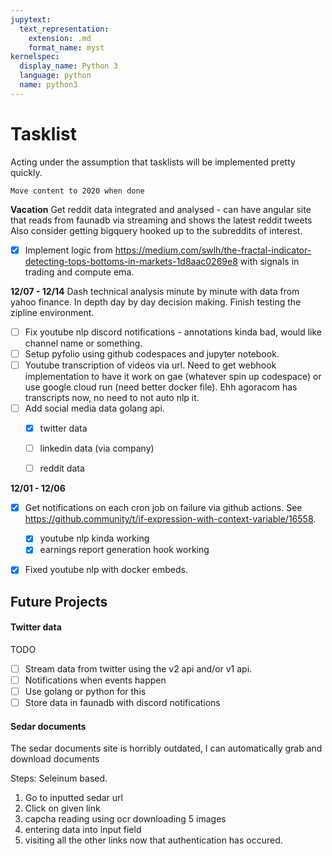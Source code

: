 ```yaml
---
jupytext:
  text_representation:
    extension: .md
    format_name: myst
kernelspec:
  display_name: Python 3
  language: python
  name: python3
---
```


# Tasklist

Acting under the assumption that tasklists will be implemented pretty quickly.

```{todo}
Move content to 2020 when done
```


**Vacation**
Get reddit data integrated and analysed - can have angular site that reads from faunadb via streaming and shows the latest reddit tweets
Also consider getting bigquery hooked up to the subreddits of interest.
- [x] Implement logic from https://medium.com/swlh/the-fractal-indicator-detecting-tops-bottoms-in-markets-1d8aac0269e8 with signals in trading and compute ema.

**12/07 - 12/14**
Dash technical analysis minute by minute with data from yahoo finance. In depth day by day decision making.
Finish testing the zipline environment.
- [ ] Fix youtube nlp discord notifications - annotations kinda bad, would like channel name or something.
- [ ] Setup pyfolio using github codespaces and jupyter notebook.
- [ ] Youtube transcription of videos via url. Need to get webhook implementation to have it work on gae (whatever spin up codespace) or use google cloud run (need better docker file). Ehh agoracom has transcripts now, no need to not auto nlp it.
- [ ] Add social media data golang api.
	- [x] twitter data
	- [ ] linkedin data (via company)
	- [ ] reddit data


**12/01 - 12/06**
- [x] Get notifications on each cron job on failure via github actions. See https://github.community/t/if-expression-with-context-variable/16558.
	- [x] youtube nlp kinda working
	- [x] earnings report generation hook working
- [x] Fixed youtube nlp with docker embeds.



## Future Projects


#### Twitter data
TODO

- [ ] Stream data from twitter using the v2 api and/or v1 api.
- [ ] Notifications when events happen
- [ ] Use golang or python for this
- [ ] Store data in faunadb with discord notifications

#### Sedar documents

The sedar documents site is horribly outdated, I can automatically grab and download documents


Steps:
Seleinum based.

1. Go to inputted sedar url
2. Click on given link 
3. capcha reading using ocr downloading 5 images
4. entering data into input field
5. visiting all the other links now that authentication has occured.
